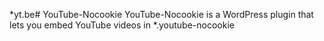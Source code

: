 *yt.be# YouTube-Nocookie
YouTube-Nocookie is a WordPress plugin that lets you embed YouTube videos in *.youtube-nocookie 